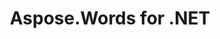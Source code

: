 ---
title: Aspose.Words for .NET
linktitle: Aspose.Words for .NET
articleTitle: Aspose.Words for .NET
type: docs
weight: 10
url: /zh/net/
keywords: "Aspose.Words for .NET Aspose Words Aspose API参考 docx转pdf 比较 创建 编辑 word 拆分 bmp rtf odt open office html tiff doc dot wordml mobi chm txt md markdown xps svg ps postscript pcl epub azw3 kf8 png emf jpg gif 邮件合并 表格 报告 文档"
description: "Aspose.Words是一个类库，开发人员可以在各种平台上使用它来处理各种文档处理任务。"
is_root: true
---